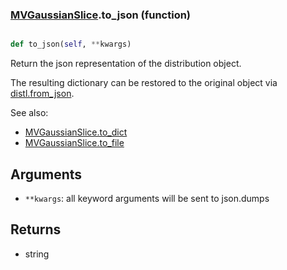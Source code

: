 ### [MVGaussianSlice](MVGaussianSlice.md).to_json (function)


```py

def to_json(self, **kwargs)

```



Return the json representation of the distribution object.

The resulting dictionary can be restored to the original object
via [distl.from_json](distl.from_json.md).

See also:

* [MVGaussianSlice.to_dict](MVGaussianSlice.to_dict.md)
* [MVGaussianSlice.to_file](MVGaussianSlice.to_file.md)

Arguments
---------
* `**kwargs`: all keyword arguments will be sent to json.dumps

Returns
--------
* string

